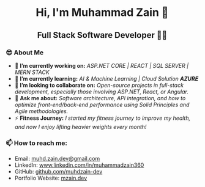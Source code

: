 <div align="center">
  <h1>Hi, I'm Muhammad Zain 👋</h1>
  <h2>Full Stack Software Developer 🧑‍💻</h2>
</div>

<h3>😎 About Me</h3>
<ul>
  <li>🔭 <strong>I’m currently working on:</strong> <em>ASP.NET CORE | REACT | SQL SERVER | MERN STACK</em></li>
  <li>🌱 <strong>I’m currently learning:</strong> <em>AI & Machine Learning | Cloud Solution <strong>AZURE</strong></em></li>
  <li>👯 <strong>I’m looking to collaborate on:</strong> <em>Open-source projects in full-stack development, especially those involving ASP.NET, React, or Angular.</em></li>
  <li>💬 <strong>Ask me about:</strong> <em>Software architecture, API integration, and how to optimize front-end/back-end performance using Solid Principles and Agile methodologies.</em></li>
 
  <li>⚡ <strong>Fitness Journey:</strong><em> I started my fitness journey to improve my health, and now I enjoy lifting heavier weights every month! </em></li>
</ul>

<h3>📫 How to reach me:</h3>
<ul>
  <li>Email: <a href="mailto:muhd.zain.dev@gmail.com">muhd.zain.dev@gmail.com</a></li>
  <li>LinkedIn: <a href="https://www.linkedin.com/in/muhammadzain360" target="_blank">www.linkedin.com/in/muhammadzain360</a></li>
  <li>GitHub: <a href="https://github.com/muhdzain-dev" target="_blank">github.com/muhdzain-dev</a></li>
   <li>Portfolio Website: <a href="https://mzain.dev/" target="_blank">mzain.dev</a></li>
</ul>

